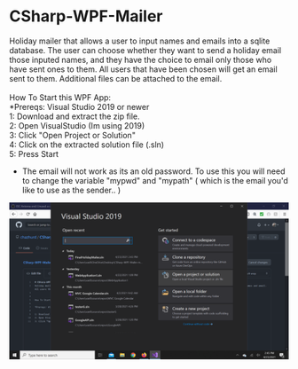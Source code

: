 # CSharp-WPF-Mailer
Holiday mailer that allows a user to input names and emails into a sqlite database. The user can choose whether they want to send a holiday email those inputed names, and they have the choice to email only those who have sent ones to them. All users that have been chosen will get an email sent to them. Additional files can be attached to the email. 
<br>
<br>
How To Start this WPF App:
<br>
*Prereqs: Visual Studio 2019 or newer
<br>
1: Download and extract the zip file. <br>
2: Open VisualStudio (Im using 2019)<br>
3: Click "Open Project or Solution"<br>
4: Click on the extracted solution file (.sln)<br>
5: Press Start
<br>
* The email will not work as its an old password. To use this you will need to change the variable "mypwd" and "mypath" ( which is the email you'd like to use as the sender.. )

![](InitImgs/1.png)

